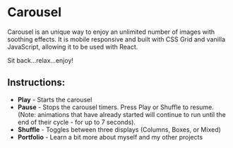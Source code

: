 # Carousel
Carousel is an unique way to enjoy an unlimited number of images with soothing effects.  It is mobile responsive and built with CSS Grid and vanilla JavaScript, allowing it to be used with React. 

Sit back...relax...enjoy! 

## Instructions: ##
* **Play** - Starts the carousel
* **Pause** - Stops the carousel timers. Press Play or Shuffle to resume. (Note: animations that have already started will continue to run until the end of their cycle - for up to 7 seconds). 
* **Shuffle** - Toggles between three displays (Columns, Boxes, or Mixed)
* **Portfolio** - Learn a bit more about myself and my other projects


